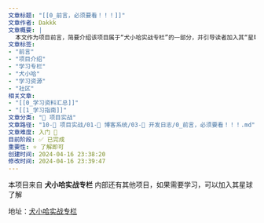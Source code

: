 ```yaml
---
文章标题: "[[0_前言，必须要看！！！]]" 
文章作者: Dakkk
文章概要: |
  本文作为项目前言，简要介绍该项目属于“犬小哈实战专栏”的一部分，并引导读者加入其“星球”社区，以获取更多学习资源和项目内容。
文章标签:
- "前言"
- "项目介绍"
- "学习专栏"
- "犬小哈"
- "学习资源"
- "社区"
相关文章:
- "[[0_学习资料汇总]]"
- "[[1_学习指南]]"
文章分类: "🚀 项目实战"
文章路径: "10-🚀 项目实战/01-📝 博客系统/03-📝 开发日志/0_前言，必须要看！！！.md"
文章难度: 入门 🌱
目前阶段: ✅ 已完成
重要性: ⭐ 了解即可
创建时间: 2024-04-16 23:38:20
修改时间: 2024-04-16 23:39:47
---
```


本项目来自 **犬小哈实战专栏** 内部还有其他项目，如果需要学习，可以加入其星球了解

地址：[犬小哈实战专栏](https://www.quanxiaoha.com/column/)